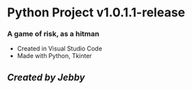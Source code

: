 # Python Project v1.0.1.1-release #

### A game of risk, as a hitman

- Created in Visual Studio Code
- Made with Python, Tkinter

## *Created by Jebby*

